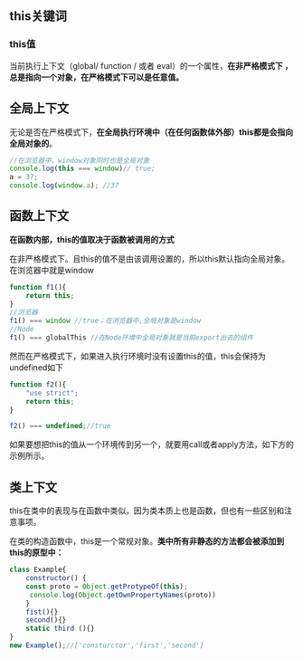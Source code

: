 ## this关键词

### this值

当前执行上下文（global/ function / 或者 eval）的一个属性，**在非严格模式下 ，总是指向一个对象，在严格模式下可以是任意值。**

## 全局上下文

无论是否在严格模式下，**在全局执行环境中（在任何函数体外部）this都是会指向全局对象的**。

```js
//在浏览器中，window对象同时也是全局对象
console.log(this === window)// true;
a = 37;
console.log(window.a); //37

```

## 函数上下文

**在函数内部，this的值取决于函数被调用的方式**

在非严格模式下。且this的值不是由该调用设置的，所以this默认指向全局对象。在浏览器中就是window

```js
function f1(){
    return this;
}
//浏览器
f1() === window //true；在浏览器中,全局对象是window
//Node
f1() === globalThis //在Node环境中全局对象就是当前export出去的组件
```

然而在严格模式下，如果进入执行环境时没有设置this的值，this会保持为undefined如下

```js
function f2(){
    "use strict";
    return this;
}

f2() === undefined;//true
```

如果要想把this的值从一个环境传到另一个，就要用call或者apply方法，如下方的示例所示。

## 类上下文

this在类中的表现与在函数中类似，因为类本质上也是函数，但也有一些区别和注意事项。

在类的构造函数中，this是一个常规对象。**类中所有非静态的方法都会被添加到this的原型中：**

```js
class Example{
    constructor() {
	const proto = Object.getProtypeOf(this);
     console.log(Object.getOwnPropertyNames(proto))  
	}
    fist(){}
    second(){}
    static third (){}
}
new Example();//['consturctor','first','second']
```

